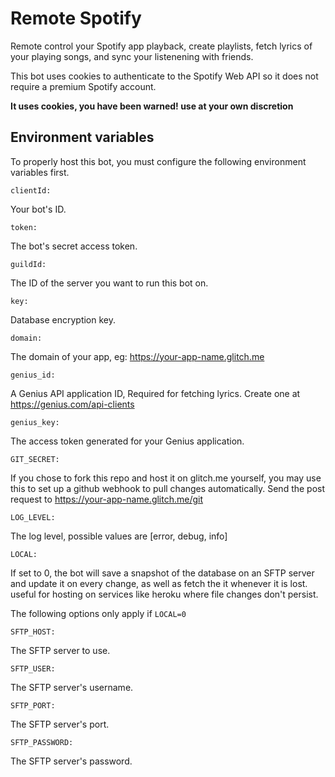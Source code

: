 # Remote Spotify
Remote control your Spotify app playback, create playlists, fetch lyrics of your playing songs, and sync your listenening with friends.

This bot uses cookies to authenticate to the Spotify Web API so it does not require a premium Spotify account.

**It uses cookies, you have been warned! use at your own discretion**

## Environment variables

To properly host this bot, you must configure the following environment variables first.

`clientId:`

Your bot's ID.

`token:`

The bot's secret access token.

`guildId:`

The ID of the server you want to run this bot on.

`key:`

Database encryption key.

`domain:`

The domain of your app, eg: https://your-app-name.glitch.me

`genius_id:`

A Genius API application ID, Required for fetching lyrics. Create one at https://genius.com/api-clients

`genius_key:`

The access token generated for your Genius application.

`GIT_SECRET:`

If you chose to fork this repo and host it on glitch.me yourself, you may use this to set up a github webhook to pull changes automatically. Send the post request to https://your-app-name.glitch.me/git

`LOG_LEVEL:`

The log level, possible values are [error, debug, info]

`LOCAL:`

If set to 0, the bot will save a snapshot of the database on an SFTP server and update it on every change, as well as fetch the it whenever it is lost. useful for hosting on services like heroku where file changes don't persist.

The following options only apply if `LOCAL=0`

`SFTP_HOST:`

The SFTP server to use.

`SFTP_USER:`

The SFTP server's username.

`SFTP_PORT:`

The SFTP server's port.

`SFTP_PASSWORD:`

The SFTP server's password.
